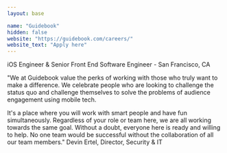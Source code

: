 ```yaml
---
layout: base

name: "Guidebook"
hidden: false
website: "https://guidebook.com/careers/"
website_text: "Apply here"
---
```

iOS Engineer & Senior Front End Software Engineer - San Francisco, CA

"We at Guidebook value the perks of working with those who truly want to make a difference. We celebrate people who are looking to challenge the status quo and challenge themselves to solve the problems of audience engagement using mobile tech.

It's a place where you will work with smart people and have fun simultaneously. Regardless of your role or team here, we are all working towards the same goal. Without a doubt, everyone here is ready and willing to help. No one team would be successful without the collaboration of all our team members." Devin Ertel, Director, Security & IT
